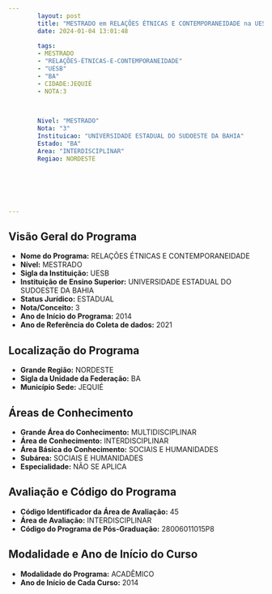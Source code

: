 ```yaml
---
        layout: post
        title: "MESTRADO em RELAÇÕES ÉTNICAS E CONTEMPORANEIDADE na UESB  "
        date: 2024-01-04 13:01:48
     
        tags:
        - MESTRADO
        - "RELAÇÕES-ÉTNICAS-E-CONTEMPORANEIDADE"
        - "UESB"
        - "BA"
        - CIDADE:JEQUIÉ
        - NOTA:3
        
       

        Nivel: "MESTRADO"
        Nota: "3"
        Instituicao: "UNIVERSIDADE ESTADUAL DO SUDOESTE DA BAHIA"
        Estado: "BA"
        Area: "INTERDISCIPLINAR"
        Regiao: NORDESTE
        
        
        
        
        
        
---
```

## Visão Geral do Programa
- **Nome do Programa:** RELAÇÕES ÉTNICAS E CONTEMPORANEIDADE
- **Nível:** MESTRADO
- **Sigla da Instituição:** UESB
- **Instituição de Ensino Superior:** UNIVERSIDADE ESTADUAL DO SUDOESTE DA BAHIA
- **Status Jurídico:** ESTADUAL
- **Nota/Conceito:** 3
- **Ano de Início do Programa:** 2014
- **Ano de Referência do Coleta de dados:** 2021

## Localização do Programa
- **Grande Região:** NORDESTE
- **Sigla da Unidade da Federação:** BA
- **Município Sede:** JEQUIÉ

## Áreas de Conhecimento
- **Grande Área do Conhecimento:** MULTIDISCIPLINAR
- **Área de Conhecimento:** INTERDISCIPLINAR
- **Área Básica do Conhecimento:** SOCIAIS E HUMANIDADES
- **Subárea:** SOCIAIS E HUMANIDADES
- **Especialidade:** NÃO SE APLICA

## Avaliação e Código do Programa
- **Código Identificador da Área de Avaliação:** 45
- **Área de Avaliação:** INTERDISCIPLINAR
- **Código do Programa de Pós-Graduação:** 28006011015P8


## Modalidade e Ano de Início do Curso
- **Modalidade do Programa:** ACADÊMICO
- **Ano de Início de Cada Curso:** 2014

